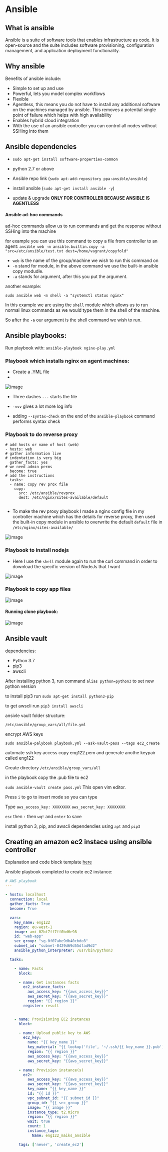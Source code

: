 # Ansible

## What is ansible
Ansible is a suite of software tools that enables infrastructure as code. It is open-source and the suite includes software provisioning, configuration management, and application deployment functionality.

## Why ansible
Benefits of ansible include:
- Simple to set up and use 
- Powerful, lets you model complex workflows
- Flexible
- Agentless, this means you do not have to install any additional software on the machines managed by ansible. This removes a potential single point of failure which helps with high availability 
- Enables hybrid cloud integration
- With the use of an ansible controller you can control all nodes without SSHing into them

## Ansible dependencies 
- `sudo apt-get install software-properties-common`
- python 2.7 or above 
- Ansible repo link (`sudo apt-add-repository ppa:ansible/ansible`)


- install ansible (`sudo apt-get install ansible -y`)


- update & upgrade
**ONLY FOR CONTROLLER BECAUSE ANSIBLE IS AGENTLESS**


#### Ansible ad-hoc commands
ad-hoc commands allow us to run commands and get the response without SSHing into the machine

for example you can use this command to copy a file from controller to an agent:
`ansible web -m ansible.builtin.copy -a "src=/etc/ansible/test.txt dest=/home/vagrant/copyfold"`

- `web` is the name of the group/machine we wish to run this command on
- `-m` stand for module, in the above command we use the built-in ansible copy modudle.
- `-a` stands for argument, after this you put the argument.

another example:

`sudo ansible web -m shell -a "systemctl status nginx"`

In this example we are using the `shell` module which allows us to run normal linux commands as we would type them in the shell of the machine.

So after the `-a` our argument is the shell command we wish to run.


## Ansible playbooks:

Run playbook with: `ansible-playbook nginx-play.yml`

### Playbook which installs nginx on agent machines:

- Create a .YML file
- 
![image](https://user-images.githubusercontent.com/110176257/188586929-ed3f17b4-4a73-40d1-9367-f30f1a1a423d.png)

- Three dashes `---` starts the file

- `-vvv` gives a lot more log info

- adding `--syntax-check` on the end of the `ansible-playbook` command performs syntax check

### Playbook to do reverse proxy
```
# add hosts or name of host (web)
- hosts: web
# gather information live
# indentation is very big
  gather_facts: yes
# we need admin perms
  become: true
# add the instructions
  tasks:
  - name: copy rev prox file
    copy:
      src: /etc/ansible/revprox
      dest: /etc/nginx/sites-available/default
      
```
- To make the rev proxy playbook I made a nginx config file in my controller machine which has the details for reverse proxy, then used the built-in copy module in ansible to overwrite the default `default` file in `/etc/nginx/sites-available/`

![image](https://user-images.githubusercontent.com/110176257/188588007-66d6e88b-ff12-4e93-81ef-a4006ce3ee84.png)

### Playbook to install nodejs

- Here I use the `shell` module again to run the curl command in order to download the specific version of NodeJs that I want

![image](https://user-images.githubusercontent.com/110176257/188588434-df603570-aa95-42f0-bba1-3620444d78ce.png)

### Playbook to copy app files

![image](https://user-images.githubusercontent.com/110176257/188588654-57a5934c-0467-460d-be01-175fb5196368.png)

#### Running clone playbook:

![image](https://user-images.githubusercontent.com/110176257/188589114-81bb4cc5-7203-4a21-8c2c-31dc7959794b.png)


## Ansible vault

dependencies:
- Python 3.7
- pip3
- awscli

After installing python 3, run command `alias python=python3` to set new python version

to install pip3 run `sudo apt-get install python3-pip`

to get awscli run `pip3 install awscli `

ansivle vault folder structure:

`/etc/ansible/group_vars/all/file.yml`

encrypt AWS keys

`sudo ansible-palybook playbook.yml --ask-vault-pass --tags ec2_create`

automate ssh key access
copy eng122.pem and generate anothe keypair called eng122

Create directory `/etc/ansible/group_vars/all`

in the playbook copy the .pub file to ec2

`sudo ansible-vault create pass.yml` 
This open vim editor.

Press `i` to go to insert mode so you can type

Type `aws_access_key: XXXXXXXX` `aws_secret_key: XXXXXXXX`

`esc` then `:` then `wq!` and `enter` to save

install python 3, pip, and awscli dependendies using `apt` and `pip3`



## Creating an amazon ec2 instace using ansible controller

Explanation and code block template [here](https://medium.datadriveninvestor.com/devops-using-ansible-to-provision-aws-ec2-instances-3d70a1cb155f)

Ansible playbook completed to create ec2 instance:

```yml
# AWS playbook
---

- hosts: localhost
  connection: local
  gather_facts: True
  become: True

  vars:
    key_name: eng122
    region: eu-west-1
    image: ami-02bf7ff7ff0bd6e98
    id: "web-app"
    sec_group: "sg-0f07abe9db40cbde8"
    subnet_id: "subnet-0429d69d55dfad9d2"
    ansible_python_interpreter: /usr/bin/python3

  tasks:

    - name: Facts
      block:

      - name: Get instances facts
        ec2_instance_facts:
          aws_access_key: "{{aws_access_key}}"
          aws_secret_key: "{{aws_secret_key}}"
          region: "{{ region }}"
        register: result


    - name: Provisioning EC2 instances
      block:

      - name: Upload public key to AWS
        ec2_key:
          name: "{{ key_name }}"
          key_material: "{{ lookup('file', '~/.ssh/{{ key_name }}.pub') }}"
          region: "{{ region }}"
          aws_access_key: "{{aws_access_key}}"
          aws_secret_key: "{{aws_secret_key}}"

      - name: Provision instance(s)
        ec2:
          aws_access_key: "{{aws_access_key}}"
          aws_secret_key: "{{aws_secret_key}}"
          key_name: "{{ key_name }}"
          id: "{{ id }}"
          vpc_subnet_id: "{{ subnet_id }}"
          group_id: "{{ sec_group }}"
          image: "{{ image }}"
          instance_type: t2.micro
          region: "{{ region }}"
          wait: true
          count: 1
          instance_tags:
            Name: eng122_maiks_ansible

      tags: ['never', 'create_ec2']
```
